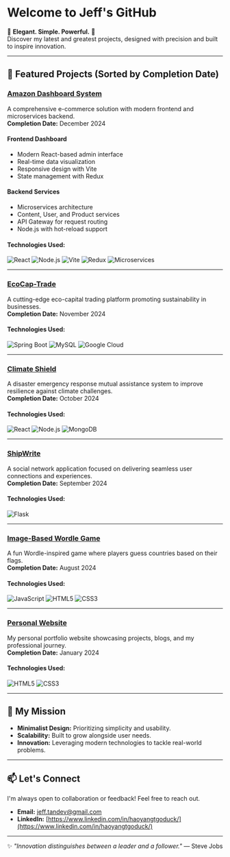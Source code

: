 # Welcome to Jeff's GitHub

🌟 **Elegant. Simple. Powerful.** 🌟  
Discover my latest and greatest projects, designed with precision and built to inspire innovation.

---

## 🚀 Featured Projects (Sorted by Completion Date)

### [Amazon Dashboard System](https://github.com/JeffTanDev/dashboard_mini_amazon)
A comprehensive e-commerce solution with modern frontend and microservices backend.  
**Completion Date:** December 2024  

#### Frontend Dashboard
- Modern React-based admin interface
- Real-time data visualization
- Responsive design with Vite
- State management with Redux

#### Backend Services
- Microservices architecture
- Content, User, and Product services
- API Gateway for request routing
- Node.js with hot-reload support

#### Technologies Used:
![React](https://img.shields.io/badge/React-61DAFB?style=for-the-badge&logo=react&logoColor=black)
![Node.js](https://img.shields.io/badge/Node.js-339933?style=for-the-badge&logo=nodedotjs&logoColor=white)
![Vite](https://img.shields.io/badge/Vite-646CFF?style=for-the-badge&logo=vite&logoColor=white)
![Redux](https://img.shields.io/badge/Redux-764ABC?style=for-the-badge&logo=redux&logoColor=white)
![Microservices](https://img.shields.io/badge/Microservices-009688?style=for-the-badge&logo=kubernetes&logoColor=white)

---

### [EcoCap-Trade](https://github.com/JeffTanDev/EcoCap-Trade)
A cutting-edge eco-capital trading platform promoting sustainability in businesses.  
**Completion Date:** November 2024  

#### Technologies Used:
![Spring Boot](https://img.shields.io/badge/Spring%20Boot-6DB33F?style=for-the-badge&logo=spring&logoColor=white)
![MySQL](https://img.shields.io/badge/MySQL-4479A1?style=for-the-badge&logo=mysql&logoColor=white)
![Google Cloud](https://img.shields.io/badge/Google%20Cloud-4285F4?style=for-the-badge&logo=google-cloud&logoColor=white)

---

### [Climate Shield](https://github.com/JeffTanDev/Climate-Shield)
A disaster emergency response mutual assistance system to improve resilience against climate challenges.  
**Completion Date:** October 2024  

#### Technologies Used:
![React](https://img.shields.io/badge/React-61DAFB?style=for-the-badge&logo=react&logoColor=black)
![Node.js](https://img.shields.io/badge/Node.js-339933?style=for-the-badge&logo=nodedotjs&logoColor=white)
![MongoDB](https://img.shields.io/badge/MongoDB-47A248?style=for-the-badge&logo=mongodb&logoColor=white)

---

### [ShipWrite](https://github.com/JeffTanDev/ShipWrite)
A social network application focused on delivering seamless user connections and experiences.  
**Completion Date:** September 2024  

#### Technologies Used:
![Flask](https://img.shields.io/badge/Flask-000000?style=for-the-badge&logo=flask&logoColor=white)

---

### [Image-Based Wordle Game](https://github.com/JeffTanDev/Image-Based-Wordle-Game)
A fun Wordle-inspired game where players guess countries based on their flags.  
**Completion Date:** August 2024  

#### Technologies Used:
![JavaScript](https://img.shields.io/badge/JavaScript-F7DF1E?style=for-the-badge&logo=javascript&logoColor=black)
![HTML5](https://img.shields.io/badge/HTML5-E34F26?style=for-the-badge&logo=html5&logoColor=white)
![CSS3](https://img.shields.io/badge/CSS3-1572B6?style=for-the-badge&logo=css3&logoColor=white)

---

### [Personal Website](https://jefftandev.github.io/Personal-website/)
My personal portfolio website showcasing projects, blogs, and my professional journey.  
**Completion Date:** January 2024  

#### Technologies Used:
![HTML5](https://img.shields.io/badge/HTML5-E34F26?style=for-the-badge&logo=html5&logoColor=white)
![CSS3](https://img.shields.io/badge/CSS3-1572B6?style=for-the-badge&logo=css3&logoColor=white)

---

## 🎯 My Mission
- **Minimalist Design:** Prioritizing simplicity and usability.
- **Scalability:** Built to grow alongside user needs.
- **Innovation:** Leveraging modern technologies to tackle real-world problems.

---

## 📫 Let's Connect
I'm always open to collaboration or feedback! Feel free to reach out.

- **Email:** [jeff.tandev@gmail.com](mailto:jeff.tandev@gmail.com)  
- **LinkedIn:** [https://www.linkedin.com/in/haoyangtgoduck/](https://www.linkedin.com/in/haoyangtgoduck/)

---

✨ _"Innovation distinguishes between a leader and a follower."_ — Steve Jobs
